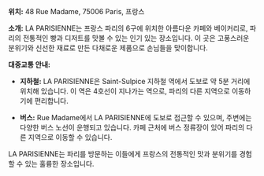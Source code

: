 **위치:** 48 Rue Madame, 75006 Paris, 프랑스

**소개:**
LA PARISIENNE는 프랑스 파리의 6구에 위치한 아름다운 카페와 베이커리로, 파리의 전통적인 빵과 디저트를 맛볼 수 있는 인기 있는 장소입니다. 이 곳은 고풍스러운 분위기와 신선한 재료로 만든 다채로운 제품으로 손님들을 맞이합니다.

**대중교통 안내:**

- **지하철:** LA PARISIENNE은 Saint-Sulpice 지하철 역에서 도보로 약 5분 거리에 위치해 있습니다. 이 역은 4호선이 지나가는 역으로, 파리의 다른 지역으로 이동하기에 편리합니다.

- **버스:** Rue Madame에서 LA PARISIENNE에 도보로 접근할 수 있으며, 주변에는 다양한 버스 노선이 운행되고 있습니다. 카페 근처에 버스 정류장이 있어 파리의 다른 지역으로 이동할 수 있습니다.

LA PARISIENNE는 파리를 방문하는 이들에게 프랑스의 전통적인 맛과 분위기를 경험할 수 있는 훌륭한 장소입니다.
